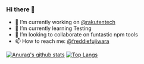 ### Hi there 👋
- 🔭 I’m currently working on [@rakutentech](https://github.com/rakutentech/)
- 🌱 I’m currently learning Testing 
- 👯 I’m looking to collaborate on funtastic npm tools
- 📫 How to reach me: [@freddiefujiwara](https://twitter.com/freddiefujiwara)

<!--
**freddiefujiwara/freddiefujiwara** is a ✨ _special_ ✨ repository because its `README.md` (this file) appears on your GitHub profile.

Here are some ideas to get you started:


- 🤔 I’m looking for help with ...
- 💬 Ask me about ...
- 😄 Pronouns: ...
- ⚡ Fun fact: ...
-->
[![Anurag's github stats](https://github-readme-stats.vercel.app/api?username=freddiefujiwara)](https://github.com/freddiefujiwara/github-readme-stats) 
[![Top Langs](https://github-readme-stats.vercel.app/api/top-langs/?username=freddiefujiwara&layout=compact)](https://github.com/freddiefujiwara/github-readme-stats)

